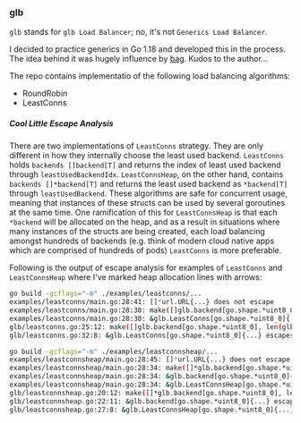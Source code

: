 ### glb
`glb` stands for `glb Load Balancer`; no, it's not `Generics Load Balancer`.

I decided to practice generics in Go 1.18 and developed this in the process.
The idea behind it was hugely influence by [bag](https://github.com/toeydevelopment/bag).
Kudos to the author...

The repo contains implementatio of the following load balancing algorithms:
- RoundRobin
- LeastConns

##### Cool Little Escape Analysis
There are two implementations of `LeastConns` strategy. They are only different in
how they internally choose the least used backend. `LeastConns` holds `backends []backend[T]`
and returns the index of least used backend through `leastUsedBackendIdx`. `LeastConnsHeap`,
on the other hand, contains `backends []*backend[T]` and returns the least used backend
as `*backend[T]` through `leastUsedBackend`. These algorithms are safe for concurrent
usage, meaning that instances of these structs can be used by several goroutines at the same time.
One ramification of this for `LeastConnsHeap` is that each `*backend` will be allocated on the
heap, and as a result in situations where many instances of the structs are being created, each load balancing amongst hundreds of backends (e.g. think of modern cloud native apps which are comprised of hundreds of pods)
`LeastConns` is more preferable.

Following is the output of escape analysis for examples of `LeastConns` and `LeastConnsHeap` where I've marked
heap allocation lines with arrows:

```bash
go build -gcflags="-m" ./examples/leastconns/...
examples/leastconns/main.go:28:41: []*url.URL{...} does not escape
examples/leastconns/main.go:28:30: make([]glb.backend[go.shape.*uint8_0], len(glb.backends)) escapes to heap
examples/leastconns/main.go:28:30: &glb.LeastConns[go.shape.*uint8_0]{...} escapes to heap
glb/leastconns.go:25:12: make([]glb.backend[go.shape.*uint8_0], len(glb.backends)) escapes to heap
glb/leastconns.go:32:8: &glb.LeastConns[go.shape.*uint8_0]{...} escapes to heap
```

```bash
go build -gcflags="-m" ./examples/leastconnsheap/...
examples/leastconnsheap/main.go:28:45: []*url.URL{...} does not escape
examples/leastconnsheap/main.go:28:34: make([]*glb.backend[go.shape.*uint8_0], len(glb.backends)) escapes to heap
examples/leastconnsheap/main.go:28:34: &glb.backend[go.shape.*uint8_0]{...} escapes to heap <== **allocs**
examples/leastconnsheap/main.go:28:34: &glb.LeastConnsHeap[go.shape.*uint8_0]{...} escapes to heap
glb/leastconnsheap.go:20:12: make([]*glb.backend[go.shape.*uint8_0], len(glb.backends)) escapes to heap
glb/leastconnsheap.go:22:11: &glb.backend[go.shape.*uint8_0]{...} escapes to heap  <== **allocs**
glb/leastconnsheap.go:27:8: &glb.LeastConnsHeap[go.shape.*uint8_0]{...} escapes to heap
```